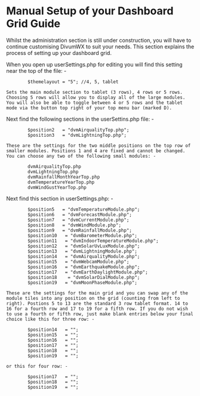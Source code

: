 # Manual Setup of your Dashboard Grid Guide

Whilst the administration section is still under construction, you will have to continue customising DivumWX to suit your needs. This section explains the process of setting up your dashboard grid.

When you open up userSettings.php for editing you will find this setting near the top of the file: -
            
            $themelayout = "5"; //4, 5, tablet
    
    Sets the main module section to tablet (3 rows), 4 rows or 5 rows. Choosing 5 rows will allow you to display all of the large modules. You will also be able to toggle between 4 or 5 rows and the tablet mode via the button top right of your top menu bar (marked D).

Next find the following sections in the userSettins.php file: -

            $position2   = "dvmAirqualityTop.php"; 
            $position3   = "dvmLightningTop.php";

    These are the settings for the two middle positions on the top row of smaller modules. Positions 1 and 4 are fixed and cannot be changed. You can choose any two of the following small modules: -

            dvmAirqualityTop.php
            dvmLightningTop.php
            dvmRainfallMonthYearTop.php
            dvmTemperatureYearTop.php
            dvmWindGustYearTop.php

Next find this section in userSettings.php: -

            $position5   = "dvmTemperatureModule.php";
            $position6   = "dvmForecastModule.php";
            $position7   = "dvmCurrentModule.php";
            $position8   = "dvmWindModule.php";
            $position9   = "dvmRainfallModule.php";
            $position10   = "dvmBarometerModule.php";
            $position11   = "dvmIndoorTemperatureModule.php";
            $position12   = "dvmSolarUvLuxModule.php";
            $position13   = "dvmLightningModule.php";
            $position14   = "dvmAirqualityModule.php";
            $position15   = "dvmWebcamModule.php";
            $position16   = "dvmEarthquakeModule.php";
            $position17   = "dvmEarthDaylightModule.php";
            $position18    = "dvmSolarDialModule.php";
            $position19   = "dvmMoonPhaseModule.php";

    These are the settings for the main grid and you can swap any of the module tiles into any position on the grid (counting from left to right). Postions 5 to 13 are the standard 3 row tablet format. 14 to 16 for a fourth row and 17 to 19 for a fifth row. If you do not wish to use a fourth or fifth row, just make blank entries below your final choice like this for three row: -

            $position14   = "";
            $position15   = "";
            $position16   = "";
            $position17   = "";
            $position18   = "";
            $position19   = "";

    or this for four row: -

            $position17   = "";
            $position18   = "";
            $position19   = "";


